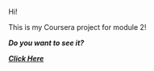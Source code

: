Hi!

This is my Coursera project for module 2!

**_Do you want to see it?_**

[**_Click Here_**](https://aakella1.github.io/coursera-test/site/Assignments/Module%202/index.html)
